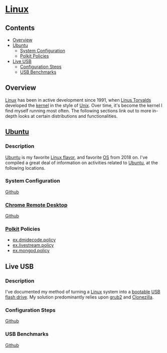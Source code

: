 # [Linux](https://www.linux.org/)

## Contents
- [Overview](#overview)
- [Ubuntu](#ubuntu)
  - [System Configuration](#system-configuration)
  - [Polkit Policies](#polkit-policies)
- [Live USB](#live-usb)
  - [Configuration Steps](#configuration-steps)
  - [USB Benchmarks](#usb-benchmarks)

## Overview
[Linux](https://www.linux.org/) has been in active development since 1991, when [Linus Torvalds](https://en.wikipedia.org/wiki/Linus_Torvalds) developed the [kernel](https://en.wikipedia.org/wiki/Linux_kernel) in the style of [Unix](https://en.wikipedia.org/wiki/Unix).  Over time, it's become the kernel I find myself running most often. The following sections link out to more in-depth looks at certain distributions and functionalities.

## [Ubuntu](https://ubuntu.com/)

### Description
[Ubuntu](https://ubuntu.com/) is my favorite [Linux flavor](https://en.wikipedia.org/wiki/List_of_Linux_distributions), and favorite [OS](https://en.wikipedia.org/wiki/Operating_system) from 2018 on. I've compiled a great deal of information on activities related to [Ubuntu](https://ubuntu.com/), at the following locations.

### System Configuration
[Github](https://github.com/efournier92/Notes/blob/master/Linux/Ubuntu/Ubuntu.md)

### [Chrome Remote Desktop](https://remotedesktop.google.com/)
[Github](https://github.com/efournier92/Notes/blob/master/Linux/Ubuntu/ChromeRemoteDesktopUbuntu.md)

### [Polkit](https://en.wikipedia.org/wiki/Polkit) Policies
- [ex.dmidecode.policy](https://raw.githubusercontent.com/efournier92/Notes/master/Linux/Ubuntu/polkit-policies/ex.dmidecode.policy)
- [ex.livestream.policy](https://raw.githubusercontent.com/efournier92/Notes/master/Linux/Ubuntu/polkit-policies/ex.dmidecode.policy)
- [ex.mongod.policy](https://raw.githubusercontent.com/efournier92/Notes/master/Linux/Ubuntu/polkit-policies/ex.dmidecode.policy)

## Live USB

### Description
I've documented my method of turning a [Linux](https://www.linux.org/) system into a [bootable](https://en.wikipedia.org/wiki/Boot_disk) [USB flash drive](https://en.wikipedia.org/wiki/USB_flash_drive). My solution predominantly relies upon [grub2](https://www.gnu.org/software/grub/manual/grub/grub.html) and [Clonezilla](https://www.clonezilla.org/).

### Configuration Steps
[Github](https://raw.githubusercontent.com/efournier92/Notes/master/Linux/LiveUsb/UbuntuLiveUsb.md)

### USB Benchmarks
[Github](https://raw.githubusercontent.com/efournier92/Notes/master/Linux/LiveUsb/UsbBenchmarks.md)

